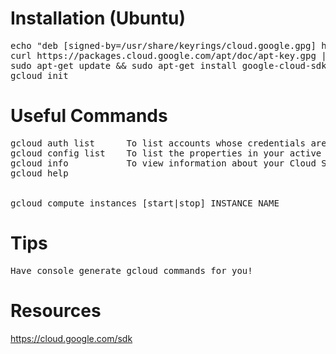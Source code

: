 # Installation (Ubuntu)
<pre>
echo "deb [signed-by=/usr/share/keyrings/cloud.google.gpg] http://packages.cloud.google.com/apt cloud-sdk main" | sudo tee -a /etc/apt/sources.list.d/google-cloud-sdk.list
curl https://packages.cloud.google.com/apt/doc/apt-key.gpg | sudo apt-key --keyring /usr/share/keyrings/cloud.google.gpg add -
sudo apt-get update && sudo apt-get install google-cloud-sdk
gcloud init
</pre>


# Useful Commands
<pre>
gcloud auth list      To list accounts whose credentials are stored on the local system
gcloud config list    To list the properties in your active SDK configuration (similar to showing output of ~/.aws/config)
gcloud info           To view information about your Cloud SDK installation and active SDK configuration
gcloud help


gcloud compute instances [start|stop] INSTANCE_NAME
</pre>


# Tips
<pre>
Have console generate gcloud commands for you!
</pre>

# Resources
https://cloud.google.com/sdk

